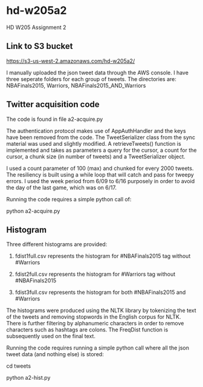 # hd-w205a2
HD W205 Assignment 2

## Link to S3 bucket
https://s3-us-west-2.amazonaws.com/hd-w205a2/

I manually uploaded the json tweet data through the AWS console. I have three seperate folders for each group of tweets. The directories are: NBAFinals2015, Warriors, NBAFinals2015_AND_Warriors

## Twitter acquisition code
The code is found in file a2-acquire.py

The authentication protocol makes use of AppAuthHandler and the keys have been removed from the code. The TweetSerializer class from the sync material was used and slightly modified. A retrieveTweets() function is implemented and takes as parameters a query for the cursor, a count for the cursor, a chunk size (in number of tweets) and a TweetSerializer object.

I used a count parameter of 100 (max) and chunked for every 2000 tweets. The resiliency is built using a while loop that will catch and pass for tweepy errors. I used the week period from 6/09 to 6/16 purposely in order to avoid the day of the last game, which was on 6/17.

Running the code requires a simple python call of: 

python a2-acquire.py

## Histogram
Three different histograms are provided:

1. fdist1full.csv represents the histogram for #NBAFinals2015 tag without #Warriors

2. fdist2full.csv represents the histogram for #Warriors tag without #NBAFinals2015

3. fdist3full.csv represents the histogram for both #NBAFinals2015 and #Warriors

The histograms were produced using the NLTK library by tokenizing the text of the tweets and removing stopwords in the English corpus for NLTK. There is further filtering by alphanumeric characters in order to remove characters such as hashtags are colons. The FreqDist function is subsequently used on the final text.

Running the code requires running a simple python call where all the json tweet data (and nothing else) is stored:

cd tweets

python a2-hist.py
